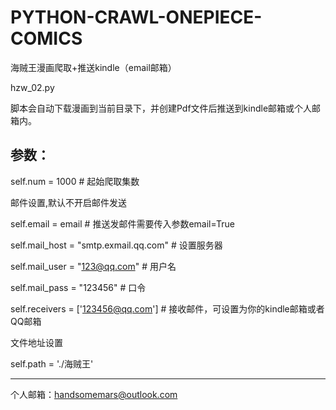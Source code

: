 # PYTHON-CRAWL-ONEPIECE-COMICS
海贼王漫画爬取+推送kindle（email邮箱） 

hzw_02.py 

脚本会自动下载漫画到当前目录下，并创建Pdf文件后推送到kindle邮箱或个人邮箱内。 

## 参数：
self.num = 1000 # 起始爬取集数 

邮件设置,默认不开启邮件发送 

self.email = email # 推送发邮件需要传入参数email=True 

self.mail_host = "smtp.exmail.qq.com"  # 设置服务器 

self.mail_user = "123@qq.com"  # 用户名 

self.mail_pass = "123456"  # 口令 

self.receivers = ['123456@qq.com']  # 接收邮件，可设置为你的kindle邮箱或者QQ邮箱 

文件地址设置 

self.path = './海贼王' 

----------
个人邮箱：handsomemars@outlook.com
